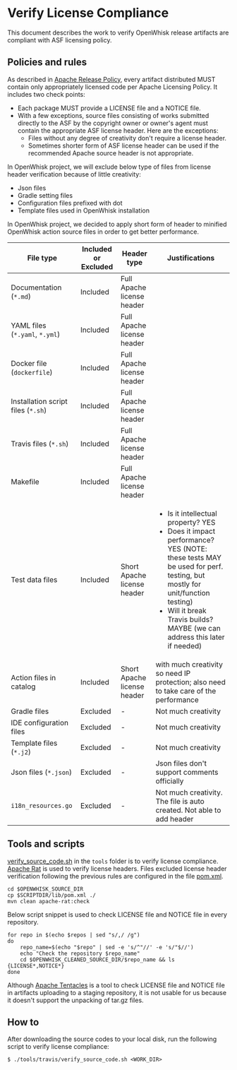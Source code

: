 <!--
#
# Licensed to the Apache Software Foundation (ASF) under one or more contributor
# license agreements.  See the NOTICE file distributed with this work for additional
# information regarding copyright ownership.  The ASF licenses this file to you
# under the Apache License, Version 2.0 (the # "License"); you may not use this
# file except in compliance with the License.  You may obtain a copy of the License
# at:
#
# http://www.apache.org/licenses/LICENSE-2.0
#
# Unless required by applicable law or agreed to in writing, software distributed
# under the License is distributed on an "AS IS" BASIS, WITHOUT WARRANTIES OR
# CONDITIONS OF ANY KIND, either express or implied.  See the License for the
# specific language governing permissions and limitations under the License.
#
-->

# Verify License Compliance

This document describes the work to verify OpenWhisk release artifacts are compliant with ASF licensing policy.

## Policies and rules

As described in [Apache Release Policy](http://www.apache.org/legal/release-policy.html#licensing), every artifact distributed MUST contain only appropriately licensed code per Apache Licensing Policy. It includes two check points:
- Each package MUST provide a LICENSE file and a NOTICE file.
- With a few exceptions, source files consisting of works submitted directly to the ASF by the copyright owner or owner's agent must contain the appropriate ASF license header. Here are the exceptions:
  + Files without any degree of creativity don't require a license header.
  + Sometimes shorter form of ASF license header can be used if the recommended Apache source header is not appropriate.

In OpenWhisk project, we will exclude below type of files from license header verification because of little creativity:
- Json files
- Gradle setting files
- Configuration files prefixed with dot
- Template files used in OpenWhisk installation

In OpenWhisk project, we decided to apply short form of header to minified OpenWhisk action source files in order to get better performance.

| File type | Included or Excluded | Header type | Justifications |
| --- | --- | --- | --- |
| Documentation (`*.md`) | Included | Full Apache license header | |
| YAML files (`*.yaml`, `*.yml`) | Included | Full Apache license header | |
| Docker file (`dockerfile`) | Included | Full Apache license header | |
| Installation script files (`*.sh`) | Included | Full Apache license header | |
| Travis files (`*.sh`) | Included | Full Apache license header | |
| Makefile | Included | Full Apache license header | |
| Test data files | Included | Short Apache license header | <ul><li>Is it intellectual property? YES</li><li>Does it impact performance? YES (NOTE: these tests MAY be used for perf. testing, but mostly for unit/function testing)</li><li>Will it break Travis builds? MAYBE (we can address this later if needed)</li></ul>|
| Action files in catalog | Included | Short Apache license header | with much creativity so need IP protection; also need to take care of the performance |
| Gradle files | Excluded | - | Not much creativity |
| IDE configuration files | Excluded | - | Not much creativity |
| Template files (`*.j2`) | Excluded | - | Not much creativity |
| Json files (`*.json`) | Excluded | - | Json files don't support comments officially |
| `i18n_resources.go` | Excluded | - | Not much creativity. The file is auto created. Not able to add header |

## Tools and scripts

[verify_source_code.sh](../tools/verify_source_code.sh) in the `tools` folder is to verify license compliance. [Apache Rat](https://creadur.apache.org/rat/) is used to verify license headers. Files excluded license header verification following the previous rules are configured in the file [pom.xml](../tools/travis/pom.xml).

```
cd $OPENWHISK_SOURCE_DIR
cp $SCRIPTDIR/lib/pom.xml ./
mvn clean apache-rat:check 
```
Below script snippet is used to check LICENSE file and NOTICE file in every repository.
```
for repo in $(echo $repos | sed "s/,/ /g")
do
    repo_name=$(echo "$repo" | sed -e 's/^"//' -e 's/"$//')
    echo "Check the repository $repo_name"
    cd $OPENWHISK_CLEANED_SOURCE_DIR/$repo_name && ls {LICENSE*,NOTICE*}
done
```

Although [Apache Tentacles](https://creadur.apache.org/tentacles/) is a tool to check LICENSE file and NOTICE file in artifacts uploading to a staging repository, it is not usable for us because it doesn't support the unpacking of tar.gz files.

## How to

After downloading the source codes to your local disk, run the following script to verify license compliance:
```
$ ./tools/travis/verify_source_code.sh <WORK_DIR>
```
